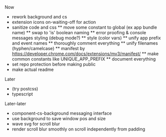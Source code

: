 Now
* rework background and cs
* extension icons on-waiting-off for action
* sanitize code and css
 ** move some constant to global (ex app bundle name)
 ** swap to 'is' boolean naming
 ** error proofing & console messages styling (debug mode?)
 ** style (color vars)
 ** unify app prefix and event names
 ** thoroughly comment everything
 ** unify filenames (hyphen/camelcase)
 ** manifest by https://developer.chrome.com/docs/extensions/mv3/manifest/
 ** make common constants like UNIQUE_APP_PREFIX
 ** document everything
* set repo protection before making public
* make actual readme

Later
* (try postcss)
* typescript

Later-later
* component-cs-background messaging interface
* use background to save window pos and size
* wave svg for scroll blur
* render scroll blur smoothly on scroll independently from padding